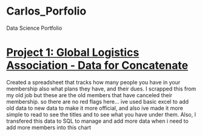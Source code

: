 # Carlos_Porfolio
Data Science Portfolio

# [Project 1: Global Logistics Association - Data for Concatenate](https://github.com/WolfSyn/Carlos_Porfolio)
  Created a spreadsheet that tracks how many people you have in your membership also what plans they have, and their dues. 
  I scrapped this from my old job but these are the old members that have canceled their membership. so there are no red flags here...
  ive used basic excel to add old data to new data to make it more official, and also ive made it more simple to read to see the titles and to see what you have 
  under them. 
  Also, I transfered this data to SQL to manage and add more data when i need to add more members into this chart

